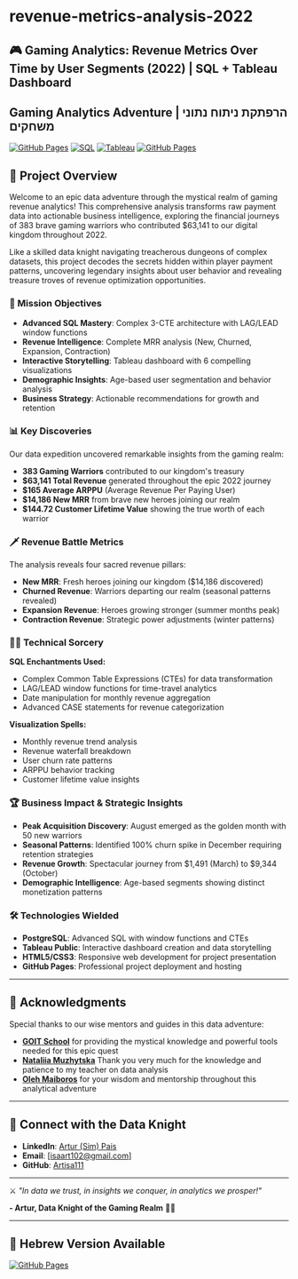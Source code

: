 # revenue-metrics-analysis-2022
## 🎮 Gaming Analytics: Revenue Metrics Over Time by User Segments (2022) | SQL + Tableau Dashboard
## Gaming Analytics Adventure | הרפתקת ניתוח נתוני משחקים

[![GitHub Pages](https://img.shields.io/badge/GitHub%20Pages-Live%20Demo-brightgreen)](./hebrew_section_html.html)
[![SQL](https://img.shields.io/badge/SQL-PostgreSQL-blue)](./SQL.sql)
[![Tableau](https://img.shields.io/badge/Tableau-Dashboard-orange)](https://public.tableau.com/views/RevenueMetricsProject2022/REVENUEMETRICSOVERTIMEBYUSERSEGMENTS20222?:language=en-US&:sid=&:redirect=auth&:display_count=n&:origin=viz_share_link)
[![GitHub Pages](https://img.shields.io/badge/GitHub%20Pages-Live%20Demo-brightgreen)](https://artisa111.github.io/revenue-metrics-analysis-2022/hebrew_section_html) 


## 🏰 **Project Overview**

Welcome to an epic data adventure through the mystical realm of gaming revenue analytics! This comprehensive analysis transforms raw payment data into actionable business intelligence, exploring the financial journeys of 383 brave gaming warriors who contributed $63,141 to our digital kingdom throughout 2022.

Like a skilled data knight navigating treacherous dungeons of complex datasets, this project decodes the secrets hidden within player payment patterns, uncovering legendary insights about user behavior and revealing treasure troves of revenue optimization opportunities.

### 🎯 Mission Objectives
- **Advanced SQL Mastery**: Complex 3-CTE architecture with LAG/LEAD window functions
- **Revenue Intelligence**: Complete MRR analysis (New, Churned, Expansion, Contraction)
- **Interactive Storytelling**: Tableau dashboard with 6 compelling visualizations
- **Demographic Insights**: Age-based user segmentation and behavior analysis
- **Business Strategy**: Actionable recommendations for growth and retention

### 📊 Key Discoveries
Our data expedition uncovered remarkable insights from the gaming realm:

- **383 Gaming Warriors** contributed to our kingdom's treasury
- **$63,141 Total Revenue** generated throughout the epic 2022 journey
- **$165 Average ARPPU** (Average Revenue Per Paying User)
- **$14,186 New MRR** from brave new heroes joining our realm
- **$144.72 Customer Lifetime Value** showing the true worth of each warrior

### 🗡️ Revenue Battle Metrics
The analysis reveals four sacred revenue pillars:
- **New MRR**: Fresh heroes joining our kingdom ($14,186 discovered)
- **Churned Revenue**: Warriors departing our realm (seasonal patterns revealed)
- **Expansion Revenue**: Heroes growing stronger (summer months peak)
- **Contraction Revenue**: Strategic power adjustments (winter patterns)

### 🧙‍♂️ Technical Sorcery
**SQL Enchantments Used:**
- Complex Common Table Expressions (CTEs) for data transformation
- LAG/LEAD window functions for time-travel analytics
- Date manipulation for monthly revenue aggregation
- Advanced CASE statements for revenue categorization

**Visualization Spells:**
- Monthly revenue trend analysis
- Revenue waterfall breakdown
- User churn rate patterns
- ARPPU behavior tracking
- Customer lifetime value insights

### 🏆 Business Impact & Strategic Insights
- **Peak Acquisition Discovery**: August emerged as the golden month with 50 new warriors
- **Seasonal Patterns**: Identified 100% churn spike in December requiring retention strategies
- **Revenue Growth**: Spectacular journey from $1,491 (March) to $9,344 (October)
- **Demographic Intelligence**: Age-based segments showing distinct monetization patterns

### 🛠 Technologies Wielded
- **PostgreSQL**: Advanced SQL with window functions and CTEs
- **Tableau Public**: Interactive dashboard creation and data storytelling
- **HTML5/CSS3**: Responsive web development for project presentation
- **GitHub Pages**: Professional project deployment and hosting

---

## 🤝 Acknowledgments

Special thanks to our wise mentors and guides in this data adventure:

- **[GOIT School](https://goit.global/)** for providing the mystical knowledge and powerful tools needed for this epic quest
- **[Nataliia Muzhytska](https://www.linkedin.com/in/nataliia-muzhytska-1664734b/)** Thank you very much for the knowledge and patience to my teacher on data analysis
- **[Oleh Maiboros](https://www.linkedin.com/in/oleh-maiboros-902854272/)** for your wisdom and mentorship throughout this analytical adventure

---

## 🚀 Connect with the Data Knight

- **LinkedIn**: [Artur (Sim) Pais](https://www.linkedin.com/in/artur-pais-848491352)
- **Email**: [isaart102@gmail.com]
- **GitHub**: [Artisa111](https://github.com/yourusername)

---

⚔️ *"In data we trust, in insights we conquer, in analytics we prosper!"*

**- Artur, Data Knight of the Gaming Realm** 🧙‍♂️

---

## 📝 Hebrew Version Available
[![GitHub Pages](https://img.shields.io/badge/GitHub%20Pages-Live%20Demo-brightgreen)](https://artisa111.github.io/revenue-metrics-analysis-2022/hebrew_section_html)


